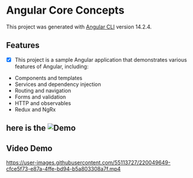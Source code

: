 # Angular Core Concepts

This project was generated with [Angular CLI](https://github.com/angular/angular-cli) version 14.2.4.

## Features

- [x] This project is a sample Angular application that demonstrates various features of Angular, including:

- Components and templates
- Services and dependency injection
- Routing and navigation
- Forms and validation
- HTTP and observables
- Redux and NgRx

## here is the ![Demo](https://devmuzaky.github.io/Angular-Core-Concepts/)


## Video Demo 

https://user-images.githubusercontent.com/55113727/220049649-cfce5f73-e87a-4ffe-bd94-b5a803308a7f.mp4



